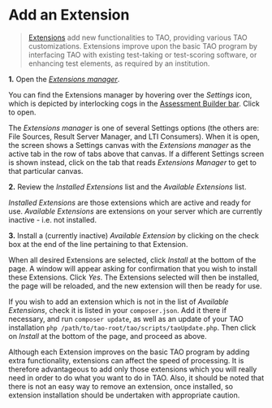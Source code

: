 # Add an Extension

>[Extensions](../appendix/glossary.md#extension) add new functionalities to TAO, providing various TAO customizations. Extensions improve upon the basic TAO program by interfacing TAO with existing test-taking or test-scoring software, or enhancing test elements, as required by an institution.


**1.** Open the *[Extensions manager](../appendix/glossary.md#extensions-manager)*.

You can find the Extensions manager by hovering over the *Settings* icon, which is depicted by interlocking cogs in the [Assessment Builder bar](../appendix/glossary.md#assessment-builder-bar). Click to open.

The *Extensions manager* is one of several Settings options (the others are: File Sources, Result Server Manager, and LTI Consumers). When it is open, the screen shows a Settings canvas with the *Extensions manager* as the active tab in the row of tabs above that canvas. If a different Settings screen is shown instead, click on the tab that reads *Extensions Manager* to get to that particular canvas.

**2.** Review the *Installed Extensions* list and the *Available Extensions* list.

*Installed Extensions* are those extensions which are active and ready for use. *Available Extensions* are extensions on your server which are currently inactive - i.e. not installed.

**3.** Install a (currently inactive) *Available Extension* by clicking on the check box at the end of the line pertaining to that Extension. 

When all desired Extensions are selected, click *Install* at the bottom of the page. A window will appear asking for  confirmation that you wish to install these Extensions.
Click *Yes*. The Extensions selected will then be installed, the page will be reloaded, and the new extension will then be ready for use. 

If you wish to add an extension which is not in the list of *Available Extensions*, check it is listed in your `composer.json`. Add it there if necessary, and run `composer update`, as well as an update of your TAO installation `php /path/to/tao-root/tao/scripts/taoUpdate.php`. Then click on *Install* at the bottom of the page, and proceed as above.


Although each Extension improves on the basic TAO program by adding extra functionality, extensions can affect the speed of processing. It is therefore advantageous to add only those extensions which you will really need in order to do what you want to do in TAO. Also, it should be noted that there is not an easy way to remove an extension, once installed, so extension installation should be undertaken with appropriate caution.

